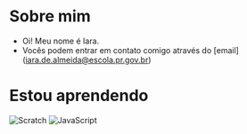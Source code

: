 # Sobre mim 
- Oi! Meu nome é Iara.
- Vocês podem entrar em contato comigo através do [email] (iara.de.almeida@escola.pr.gov.br)

# Estou aprendendo 

![Scratch](https://img.shields.io/badge/Scratch-4D97FF?style=for-the-badge&logo=Scratch&logoColor=white)
![JavaScript](https://img.shields.io/badge/JavaScript-323330?style=for-the-badge&logo=javascript&logoColor=F7DF1E)
